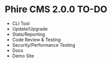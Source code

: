 Phire CMS 2.0.0 TO-DO
=====================

- CLI Tool
- Update/Upgrade
- Stats/Reporting
- Code Review & Testing
- Security/Performance Testing
- Docs
- Demo Site
